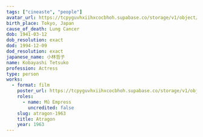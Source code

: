 ```yaml
---
tags: ["cineaste", "people"]
avatar_url: https://tcpyguvhxiihxcocbhoh.supabase.co/storage/v1/object/public/godzilla-cineaste-public/content/people/kobayashi-tetsuko/kobayashi-tetsuko.jpg
birth_place: Tokyo, Japan
cause_of_death: Lung Cancer
dob: 1941-03-12
dob_resolution: exact
dod: 1994-12-09
dod_resolution: exact
japanese_name: 小林哲子
name: Kobayashi Tetsuko
profession: Actress
type: person
works:
  - format: film
    poster_url: https://tcpyguvhxiihxcocbhoh.supabase.co/storage/v1/object/public/godzilla-cineaste-public/content/films/atragon-1963/posters/atragon-1963.jpg
    roles:
      - name: Mû Empress
        uncredited: false
    slug: atragon-1963
    title: Atragon
    year: 1963
---
```

